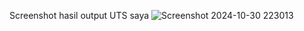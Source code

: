 Screenshot hasil output UTS saya
![Screenshot 2024-10-30 223013](https://github.com/user-attachments/assets/a36cbe4d-4a6f-4426-a147-c1998a3b592f)
